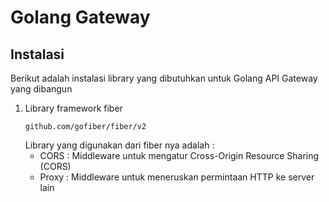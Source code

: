 # Golang Gateway

## Instalasi

Berikut adalah instalasi library yang dibutuhkan untuk Golang API Gateway yang dibangun

1. Library framework fiber
    ```shell
   github.com/gofiber/fiber/v2
    ```
   Library yang digunakan dari fiber nya adalah :
   - CORS : Middleware untuk mengatur Cross-Origin Resource Sharing (CORS)
   - Proxy : Middleware untuk meneruskan permintaan HTTP ke server lain